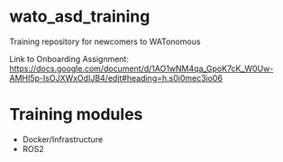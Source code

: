 # wato_asd_training
Training repository for newcomers to WATonomous

Link to Onboarding Assignment: https://docs.google.com/document/d/1AO1wNM4qa_GpoK7cK_W0Uw-AMHI5p-IsOJXWxOdIJB4/edit#heading=h.s0i0mec3io06

# Training modules
- Docker/Infrastructure
- ROS2
